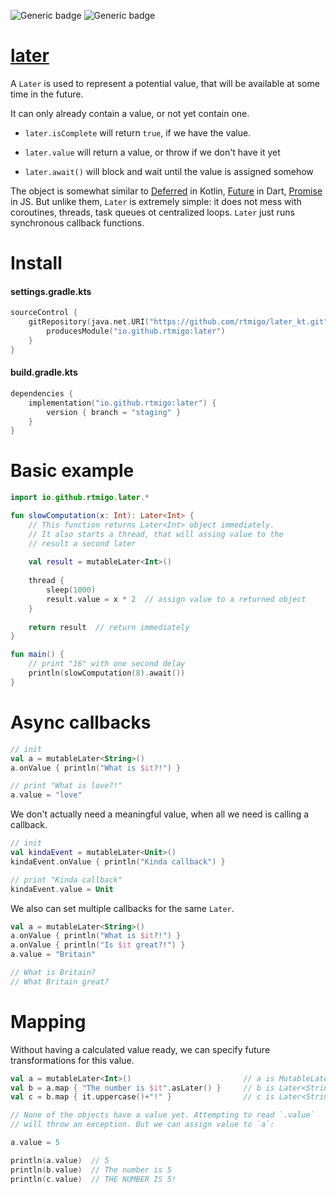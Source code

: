 ![Generic badge](https://img.shields.io/badge/maturity-wip-experimental.svg)
![Generic badge](https://img.shields.io/badge/JVM-8-blue.svg)

# [later](https://github.com/rtmigo/later_kt)

A `Later` is used to represent a potential value, that will be available at some
time in the future.

It can only already contain a value, or not yet contain one.

- `later.isComplete` will return `true`, if we have the value.

- `later.value` will return a value, or throw if we don't have it yet

- `later.await()` will block and wait until the value is assigned somehow

The object is somewhat similar to
[Deferred](https://kotlinlang.org/api/kotlinx.coroutines/kotlinx-coroutines-core/kotlinx.coroutines/-deferred/)
in Kotlin, [Future](https://api.dart.dev/be/175791/dart-async/Future-class.html)
in Dart,
[Promise](https://developer.mozilla.org/en-US/docs/Web/JavaScript/Reference/Global_Objects/Promise)
in JS. But unlike them, `Later` is extremely simple: it does not mess with
coroutines, threads, task queues ot centralized loops. `Later` just runs
synchronous callback functions.


# Install

#### settings.gradle.kts

```kotlin
sourceControl {
    gitRepository(java.net.URI("https://github.com/rtmigo/later_kt.git")) {
        producesModule("io.github.rtmigo:later")
    }
}
```

#### build.gradle.kts

```kotlin
dependencies {
    implementation("io.github.rtmigo:later") {
        version { branch = "staging" }
    }
}
```

# Basic example

```kotlin
import io.github.rtmigo.later.*

fun slowComputation(x: Int): Later<Int> {
    // This function returns Later<Int> object immediately.
    // It also starts a thread, that will assing value to the
    // result a second later
    
    val result = mutableLater<Int>()
    
    thread {
        sleep(1000)
        result.value = x * 2  // assign value to a returned object 
    }
    
    return result  // return immediately
}

fun main() {
    // print "16" with one second delay
    println(slowComputation(8).await()) 
}
```

# Async callbacks

```kotlin
// init
val a = mutableLater<String>()
a.onValue { println("What is $it?!") }

// print "What is love?!"
a.value = "love"   
```

We don't actually need a meaningful value, when all we need is calling a callback.

```kotlin
// init
val kindaEvent = mutableLater<Unit>()
kindaEvent.onValue { println("Kinda callback") }

// print "Kinda callback"
kindaEvent.value = Unit
```

We also can set multiple callbacks for the same `Later`.

```kotlin
val a = mutableLater<String>()
a.onValue { println("What is $it?!") }
a.onValue { println("Is $it great?!") }
a.value = "Britain"

// What is Britain?
// What Britain great?
```
# Mapping

Without having a calculated value ready, we can specify future transformations
for this value.

```kotlin
val a = mutableLater<Int>()                         // a is MutableLater<Int>
val b = a.map { "The number is $it".asLater() }     // b is Later<String>
val c = b.map { it.uppercase()+"!" }                // c is Later<String>

// None of the objects have a value yet. Attempting to read `.value` 
// will throw an exception. But we can assign value to `a`:

a.value = 5

println(a.value)  // 5
println(b.value)  // The number is 5
println(c.value)  // THE NUMBER IS 5!
```
